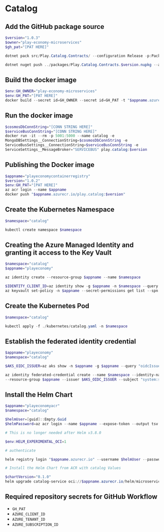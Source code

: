 # Catalog

## Add the GitHub package source

```powershell
$version="1.0.3"
$owner="play-economy-microservices"
$gh_pat="[PAT HERE]"

dotnet pack src/Play.Catalog.Contracts/ --configuration Release -p:PackageVersion=$version -p:RepositoryUrl=https://github.com/$owner/play.catalog -o ../packages

dotnet nuget push ../packages/Play.Catalog.Contracts.$version.nupkg --api-key $gh_pat --source "github"
```

## Build the docker image

```powershell
$env:GH_OWNER="play-economy-microservices"
$env:GH_PAT="[PAT HERE]"
docker build --secret id=GH_OWNER --secret id=GH_PAT -t "$appname.azurecr.io/play.catalog:$version" .
```

## Run the docker image

```powershell
$cosmosDbConnString="[CONN STRING HERE]"
$serviceBusConnString="[CONN STRING HERE]"
docker run -it --rm -p 5001:5000 --name catalog -e
MongoDBSettings__ConnectionString=$cosmosDbConnString -e
ServiceBusSettings__ConnectionString=$serviceBusConnString -e
ServiceSettings__MessageBroker="SERVICEBUS" play.catalog:$version
```

## Publishing the Docker image

```powershell
$appname="playeconomycontainerregistry"
$version="1.0.2"
$env:GH_PAT="[PAT HERE]"
az acr login --name $appname
docker push "$appname.azurecr.io/play.catalog:$version"
```

## Create the Kubernetes Namespace

```powershell
$namespace="catalog"

kubectl create namespace $namespace
```

## Creating the Azure Managed Identity and granting it access to the Key Vault

```powershell
$namespace="catalog"
$appname="playeconomy"

az identity create --resource-group $appname --name $namespace

$IDENTITY_CLIENT_ID=az identity show -g $appname -n $namespace --query clientId -otsv
az keyvault set-policy -n $appname --secret-permissions get list --spn $IDENTITY_CLIENT_ID
```

## Create the Kubernetes Pod

```powershell
$namespace="catalog"

kubectl apply -f ./kubernetes/catalog.yaml -n $namespace
```

## Establish the federated identity credential

```powershell PowerShell
$appname="playeconomy"
$namespace="catalog"

$AKS_OIDC_ISSUER=az aks show -n $appname -g $appname --query "oidcIssuerProfile.issuerUrl" -otsv

az identity federated-credential create --name $namespace --identity-name $namespace
--resource-group $appname --issuer $AKS_OIDC_ISSUER --subject "system:serviceaccount:${namespace}:${namespace}-serviceaccount"
```

## Install the Helm Chart

```powershell
$appname="playeconomyacr"
$namespace="catalog"

$helmUser=[guid]::Empty.Guid
$helmPassword=az acr login --name $appname --expose-token --output tsv --query accessToken

# This is no longer needed after Helm v3.8.0

$env:HELM_EXPERIMENTAL_OCI=1

# authenticate

helm registry login "$appname.azurecr.io" --username $helmUser --password $helmPassword

# Install the Helm Chart from ACR with catalog Values

$chartVersion="0.1.0"
helm upgrade catalog-service oci://$appname.azurecr.io/helm/microservice --version $chartVersion -f ./helm/values.yaml -n $namespace --install
```

## Required repository secrets for GitHub Workflow

- `GH_PAT`
- `AZURE_CLIENT_ID`
- `AZURE_TENANT_ID`
- `AZURE_SUBSCRIPTION_ID`
